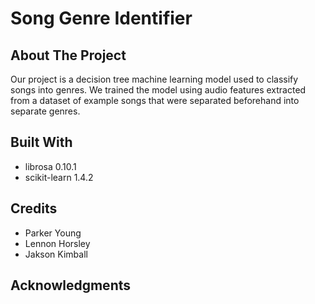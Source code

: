 # Song Genre Identifier
## About The Project
Our project is a decision tree machine learning model used to classify songs into genres. We trained the model using audio features extracted from a dataset of example songs that were separated beforehand into separate genres. 
## Built With
- librosa 0.10.1
- scikit-learn 1.4.2
## Credits
- Parker Young
- Lennon Horsley
- Jakson Kimball
## Acknowledgments
